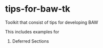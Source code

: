 # tips-for-baw-tk
Toolkit that consist of tips for developing BAW

This includes examples for 
  1. Deferred Sections
